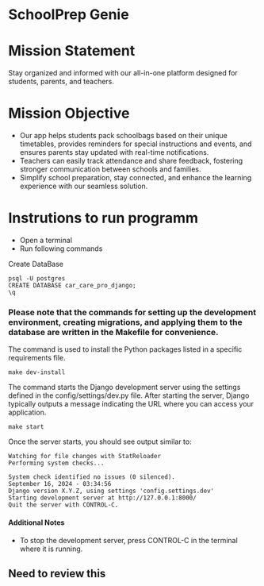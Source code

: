 # SchoolPrep Genie
# Mission Statement

Stay organized and informed with our all-in-one platform designed for students, parents, and teachers.

# Mission Objective
  - Our app helps students pack schoolbags based on their unique timetables, provides reminders for special instructions and events,   and ensures parents stay updated with real-time notifications.
  - Teachers can easily track attendance and share feedback, fostering stronger communication between schools and families.
  - Simplify school preparation, stay connected, and enhance the learning experience with our seamless solution.

# Instrutions to run programm

- Open a terminal
- Run following commands

Create DataBase

```psql
psql -U postgres
CREATE DATABASE car_care_pro_django;
\q
```
### Please note that the commands for setting up the development environment, creating migrations, and applying them to the database are written in the Makefile for convenience.

The command is used to install the Python packages listed in a specific requirements file.

```psql
make dev-install
```


The command starts the Django development server using the settings defined in the config/settings/dev.py file. After starting the server, Django typically outputs a message indicating the URL where you can access your application.

```psql
make start
```

Once the server starts, you should see output similar to:

```
Watching for file changes with StatReloader
Performing system checks...

System check identified no issues (0 silenced).
September 16, 2024 - 03:34:56
Django version X.Y.Z, using settings 'config.settings.dev'
Starting development server at http://127.0.0.1:8000/
Quit the server with CONTROL-C.
```

#### Additional Notes
- To stop the development server, press CONTROL-C in the terminal where it is running.


## Need to review this
